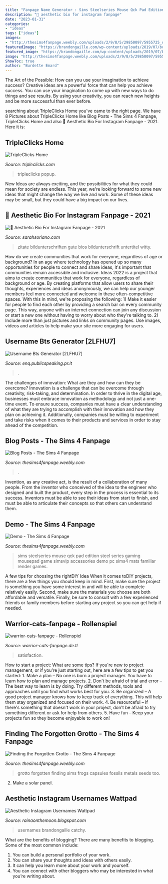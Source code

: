 ```yaml
---
title: "Fanpage Name Generator : Sims Steelseries Mouse Qck Pad Edition Steel Series Gaming Mousepad Game Simsvip Accessories Demo Pc Sims4 Mats Familiar Render Games"
description: "🖤 aesthetic bio for instagram fanpage"
date: "2023-01-31"
categories:
- "ideas"
tags: ["ideas"]
images:
- "http://thesims4fanpage.weebly.com/uploads/2/9/8/5/29850097/5955725_orig.png"
featuredImage: "https://brandongaille.com/wp-content/uploads/2019/07/bookstore-name-ideas.png"
featured_image: "https://brandongaille.com/wp-content/uploads/2019/07/bookstore-name-ideas.png"
image: "http://thesims4fanpage.weebly.com/uploads/2/9/8/5/29850097/5955725_orig.png"
ShowToc: true
author: "Burdette Emard"
---
```



The Art of the Possible: How can you use your imagination to achieve success?
Creative ideas are a powerful force that can help you achieve success. You can use your imagination to come up with new ways to do things and see results. By using your creativity, you can reach new heights and be more successful than ever before.

	

		
searching about TripleClicks Home you've came to the right page. We have 8 Pictures about TripleClicks Home like Blog Posts - The Sims 4 Fanpage, TripleClicks Home and also 🖤 Aesthetic Bio For Instagram Fanpage - 2021. Here it is:
		
    
## TripleClicks Home

<img loading=lazy src="http://tripleclicks.com/img/sku/98/1b/238200/thumb-s1-1x.jpg" onerror="this.onerror=null;this.src='https://tse1.mm.bing.net/th?id=OIP.GeMYiMsCrDoFT6MbsxgK5QAAAA&amp;pid=15.1';" alt="TripleClicks Home">

_Source: tripleclicks.com_

>tripleclicks popup. 

	

New Ideas are always exciting, and the possibilities for what they could mean for society are endless. This year, we're looking forward to some new ideas that might change the way we live and work. Some of these ideas may be small, but they could have a big impact on our lives.

    
## 🖤 Aesthetic Bio For Instagram Fanpage - 2021

<img loading=lazy src="https://i.pinimg.com/originals/30/b8/ae/30b8aeadd8d2077d2655b66285d6700f.png" onerror="this.onerror=null;this.src='https://tse1.mm.bing.net/th?id=OIP.cLbhy5Byh_HVQkAq6o7V7QHaNK&amp;pid=15.1';" alt="🖤 Aesthetic Bio For Instagram Fanpage - 2021">

_Source: sarahsoriano.com_

>zitate bildunterschriften gute bios bildunterschrift untertitel witty. 

	

How do we create communities that work for everyone, regardless of age or background?
In an age where technology has opened up so many opportunities for people to connect and share ideas, it's important that communities remain accessible and inclusive. Ideas 2022 is a project that aims to create communities that work for everyone, regardless of background or age. By creating platforms that allow users to share their thoughts, experiences and ideas anonymously, we can help our younger members feel more connected and welcome in these often-competitive spaces. With this in mind, we're proposing the following: 1) Make it easier for people to find each other by providing a search bar on every community page. This way, anyone with an internet connection can join any discussion or start a new one without having to worry about who they're talking to. 2) Include more than just pictures and links on community pages. Use images, videos and articles to help make your site more engaging for users.

    
## Username Bts Generator [2LFHU7]

<img loading=lazy src="https://enq.publicspeaking.pr.it/image.php?src=https://picsum.photos/400/500" onerror="this.onerror=null;this.src='https://tse2.mm.bing.net/th?id=OIP.jScqLplR8MIRZwYe3j4T2gGQH0&amp;pid=15.1';" alt="Username Bts Generator [2LFHU7]">

_Source: enq.publicspeaking.pr.it_

>. 

	

The challenges of innovation: What are they and how can they be overcome?
Innovation is a challenge that can be overcome through creativity, risk-taking, and determination. In order to thrive in the digital age, businesses must embrace innovation as methodology and not just a one-time event. To ensure success, companies must have a clear understanding of what they are trying to accomplish with their innovation and how they plan on achieving it. Additionally, companies must be willing to experiment and take risks when it comes to their products and services in order to stay ahead of the competition.

    
## Blog Posts - The Sims 4 Fanpage

<img loading=lazy src="http://thesims4fanpage.weebly.com/uploads/2/9/8/5/29850097/7693918.png" onerror="this.onerror=null;this.src='https://tse4.mm.bing.net/th?id=OIP.6-wFUV7nudUgQXiYCF7DbgAAAA&amp;pid=15.1';" alt="Blog Posts - The Sims 4 Fanpage">

_Source: thesims4fanpage.weebly.com_

>. 

	

Invention, as any creative act, is the result of a collaboration of many people. From the inventor who conceived of the idea to the engineer who designed and built the product, every step in the process is essential to its success. Inventors must be able to see their ideas from start to finish, and must be able to articulate their concepts so that others can understand them.

    
## Demo - The Sims 4 Fanpage

<img loading=lazy src="http://thesims4fanpage.weebly.com/uploads/2/9/8/5/29850097/5955725_orig.png" onerror="this.onerror=null;this.src='https://tse2.mm.bing.net/th?id=OIP.LwFP9Qdc8u1IvslNhs9-hAHaER&amp;pid=15.1';" alt="Demo - The Sims 4 Fanpage">

_Source: thesims4fanpage.weebly.com_

>sims steelseries mouse qck pad edition steel series gaming mousepad game simsvip accessories demo pc sims4 mats familiar render games. 

	

A few tips for choosing the rightDIY Idea
When it comes toDIY projects, there are a few things you should keep in mind. First, make sure the project is something you have some interest in and will be able to complete relatively easily. Second, make sure the materials you choose are both affordable and versatile. Finally, be sure to consult with a few experienced friends or family members before starting any project so you can get help if needed.

    
## Warrior-cats-fanpage - Rollenspiel

<img loading=lazy src="http://petimage.bunnyherolabs.com/adopt/petimage/bWM9Y2F0LnN3ZiZjbHI9MHg3ZTkyYTUmY249a2F0emUmYW49d2FycmlvciBjYXRzIGZhbnBhZ2U%3D.png" onerror="this.onerror=null;this.src='https://tse3.mm.bing.net/th?id=OIP.S1E5Sm-ytviquWNLCxkF1AAAAA&amp;pid=15.1';" alt="warrior-cats-fanpage - Rollenspiel">

_Source: warrior-cats-fanpage.de.tl_

>satisfaction. 

	

How to start a project: What are some tips?
If you're new to project management, or if you're just starting out, here are a few tips to get you started: 1. Make a plan – No one is born a project manager. You have to learn how to plan and manage projects. 2. Don't be afraid of trial and error – The best way to learn is by doing. Try different methods, tools and approaches until you find what works best for you. 3. Be organized – A good project manager knows how to keep track of everything. This will help them stay organized and focused on their work. 4. Be resourceful – If there's something that doesn't work in your project, don't be afraid to try something different or ask for help from others. 5. Have fun – Keep your projects fun so they become enjoyable to work on!

    
## Finding The Forgotten Grotto - The Sims 4 Fanpage

<img loading=lazy src="http://thesims4fanpage.weebly.com/uploads/2/9/8/5/29850097/4685566_orig.png" onerror="this.onerror=null;this.src='https://tse1.mm.bing.net/th?id=OIP.uDdVgWCZU0dr0ROnjAt0FwHaEK&amp;pid=15.1';" alt="Finding the Forgotten Grotto - The Sims 4 Fanpage">

_Source: thesims4fanpage.weebly.com_

>grotto forgotten finding sims frogs capsules fossils metals seeds too. 

	

2. Make a solar panel.

    
## Aesthetic Instagram Usernames Wattpad

<img loading=lazy src="https://brandongaille.com/wp-content/uploads/2019/07/bookstore-name-ideas.png" onerror="this.onerror=null;this.src='https://tse1.mm.bing.net/th?id=OIP.5MUH71AndW5tKrLjPozUZwHaXv&amp;pid=15.1';" alt="Aesthetic Instagram Usernames Wattpad">

_Source: rainaonthemoon.blogspot.com_

>usernames brandongaille catchy. 

	

What are the benefits of blogging?
There are many benefits to blogging. Some of the most common include: 
1. You can build a personal portfolio of your work. 
2. You can share your thoughts and ideas with others easily. 
3. It can help you learn more about your work and yourself. 
4. You can connect with other bloggers who may be interested in what you’re writing about. 

